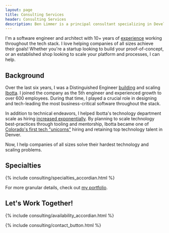 ```yaml
---
layout: page
title: Consulting Services
header: Consulting Services
description: Ben Limmer is a principal consultant specializing in Developer Tools & Experience, Cloud Computing, Front-End and Back-End Development and speaking engagements.
---
```


I'm a software engineer and architect with 10+ years of [experience](/experience) working throughout the
tech stack. I love helping companies of all sizes achieve their goals! Whether
you're a startup looking to build your proof-of-concept, or an established shop
looking to scale your platform and processes, I can help.

## Background

Over the last six years, I was a Distinguished Engineer [building](https://medium.com/building-ibotta)
and scaling [Ibotta](https://ibotta.com/). I joined the company as the 5th engineer and experienced growth to over 600 employees. During that time, I played a crucial role in designing and tech-leading the most business-critical software throughout the stack.

In addition to technical endeavors, I helped Ibotta's technology department scale as hiring [increased exponentially](https://medium.com/building-ibotta/actively-building-ibottas-engineering-culture-with-monique-aida-mitchell-da6847e9cefd). By planning to scale technology best-practices through tooling and mentorship, Ibotta became one of [Colorado's first tech "unicorns"](https://www.builtincolorado.com/2019/08/05/ibotta-series-d-funding-unicorn) hiring and retaining top technology talent in Denver.

Now, I help companies of all sizes solve their hardest technology and scaling problems.

## Specialties

{% include consulting/specialties_accordian.html %}

For more granular details, check out [my portfolio](/portfolio).

## Let's Work Together!

{% include consulting/availability_accordian.html %}

{% include consulting/contact_button.html %}
